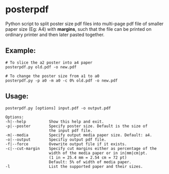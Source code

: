 # posterpdf
Python script to split poster size pdf files into multi-page pdf file of smaller paper size (Eg: A4) with **margins**, such that the file can be printed on ordinary printer and then later pasted together.

## Example:

    # To slice the a2 poster into a4 paper
    posterpdf.py old.pdf -o new.pdf

    # To change the poster size from a1 to a0
    posterpdf.py -p a0 -m a0 -c 0% old.pdf -o new.pdf

## Usage:

    posterpdf.py [options] input.pdf -o output.pdf

    Options:
    -h|--help          Show this help and exit.
    -p|--poster        Specify poster size. Default is the size of
                       the input pdf file.
    -m|--media         Specify output media paper size. Default: a4.
    -o|--output        Specifiy output pdf file.
    -f|--force         Ovewrite output file if it exists.
    -c|--cut-margin    Specify cut margins either as percentage of the
                       width of the media paper or in in|mm|cm|pt.
                       (1 in = 25.4 mm = 2.54 cm = 72 pt)
                       Default: 5% of width of media paper.
    -l                 List the supported paper and their sizes.
